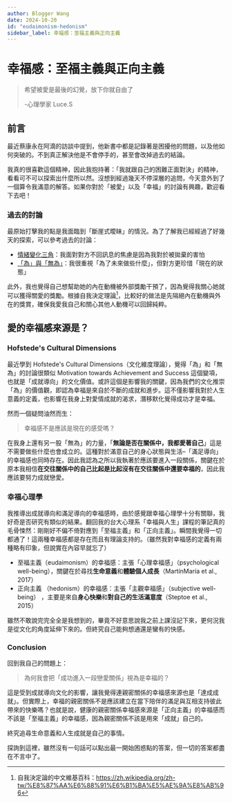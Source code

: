 ```yaml
---
author: Blogger Wang
date: 2024-10-20
id: "eudaimonism-hedonism"
sidebar_label: 幸福感：至福主義與正向主義
---
```

# 幸福感：至福主義與正向主義

> 希望被愛是最後的幻覺，放下你就自由了 
>
> -心理學家 Luce.S

## 前言

最近蔡康永在阿滴的訪談中提到，他新書中都是記錄著是困擾他的問題，以及他如何突破的。不到真正解決他是不會停手的，甚至會改掉過去的結論。

我真的很喜歡這個精神，因此我抱持著：「我就跟自己的困難正面對決」的精神，看看可不可以探索出什麼所以然。沒想到經過幾天不停深層的追問，今天意外到了一個算令我滿意的解答。如果你對於「被愛」以及「幸福」的討論有興趣，歡迎看下去吧！

### 過去的討論

最原始打擊我的點是我面臨到「斷崖式曖昧」的情況。為了了解我已經經過了好幾天的探索，可以參考過去的討論：

- [情緒變化三角](https://bloggermandolin.com/blog/%E7%AC%AC%E4%B8%80%E6%AC%A1%E8%A2%AB%E6%96%B7%E5%B4%96%E5%BC%8F%E6%9B%96%E6%98%A7#%E6%83%85%E7%B7%92%E8%AE%8A%E5%8C%96%E4%B8%89%E8%A7%92)：我面對對方不回訊息的焦慮是因為我對於被拋棄的害怕
- [「為」與「無為」](https://bloggermandolin.com/blog/%E7%AC%AC%E4%B8%80%E6%AC%A1%E8%A2%AB%E6%96%B7%E5%B4%96%E5%BC%8F%E6%9B%96%E6%98%A7#%E7%82%BA%E8%88%87%E7%84%A1%E7%82%BA)：我很重視「為了未來做些什麼」，但對方更珍惜「現在的狀態」

此外，我也覺得自己想幫助她的內在動機被外部獎勵干預了，因為覺得我關心她就可以獲得關愛的獎勵。根據自我決定理論[^1]，比較好的做法是先隔絕內在動機與外在的獎賞，確保我愛我自己和關心其他人動機可以回歸純粹。

## 愛的幸福感來源是？

### Hofstede's Cultural Dimensions
最近學到 Hofstede's Cultural Dimensions（文化維度理論），覺得「為」和「無為」的討論很類似 Motivation towards Achievement and Success 這個變項，也就是「成就導向」的文化價值。或許這個是影響我的關鍵，因為我們的文化推崇「為」的價值觀，即認為幸福是來自於不斷的成就和進步。這不僅影響我對於人生意義的定義，也影響在我身上對愛情成就的渴求，潛移默化覺得成功才是幸福。

然而一個疑問油然而生：

>
> 幸福感不是應該是現在的感受嗎？
>

在我身上還有另一股「無為」的力量，「**無論是否在關係中，我都愛著自己**」這是不需要做些什麼也會成立的。這種對於滿意自己的身心狀態與生活–「滿足導向」的幸福感也同時存在。因此我認為之所以我執著於應該要進入一段關係，關鍵在於原本我相信**在交往關係中的自己比起是比起沒有在交往關係中還要幸福的**，因此我應該要努力成就戀愛。

### 幸福心理學

我推導出成就導向和滿足導向的幸福感時，由於感覺跟幸福心理學十分有關聯，我好奇是否研究有類似的結果。翻回我的台大心理系「幸福與人生」課程的筆記真的毛骨悚然：剛剛好不偏不倚對應到「至福主義」和「正向主義」。瞬間我覺得一切都通了！這兩種幸福感都是存在而且有理論支持的。（雖然我對幸福感的定義有兩種略有印象，但說實在內容早就忘了）

- 至福主義（eudaimonism）的幸福感：主張「心理幸福感」（psychological well-being），關鍵在於尋找**生命意義**和**體驗個人成長**（MartínMaría et al., 2017）
- 正向主義 （hedonism）的幸福感：主張「主觀幸福感」（subjective well-being） ，主要是來自**身心快樂**和**對自己的生活滿意度**（Steptoe et al., 2015）

雖然不敢說完完全全是我想到的，畢竟不好意思說我之前上課沒記下來，更何況我是從文化的角度延伸下來的。但終究自己能夠想通還是蠻有的快感。

### Conclusion

回到我自己的問題上：

>
> 為何我會把「成功進入一段戀愛關係」視為是幸福的？
>

這是受到成就導向文化的影響，讓我覺得連親密關係的幸福感來源也是「達成成就」。但實際上，幸福的親密關係不是應該建立在當下陪伴的滿足與互相支持彼此帶來的快樂嗎？也就是說，健康的親密關係幸福感來源是「正向主義」的幸福感而不該是「至福主義」的幸福感，因為親密關係不該是用來「成就」自己的。

終究追尋生命意義和人生成就是自己的事情。

探詢到這裡，雖然沒有一句話可以點出最一開始困惑點的答案，但一切的答案都盡在不言中了。

[^1]: 自我決定論的中文維基百科：https://zh.wikipedia.org/zh-tw/%E8%87%AA%E6%88%91%E6%B1%BA%E5%AE%9A%E8%AB%96
